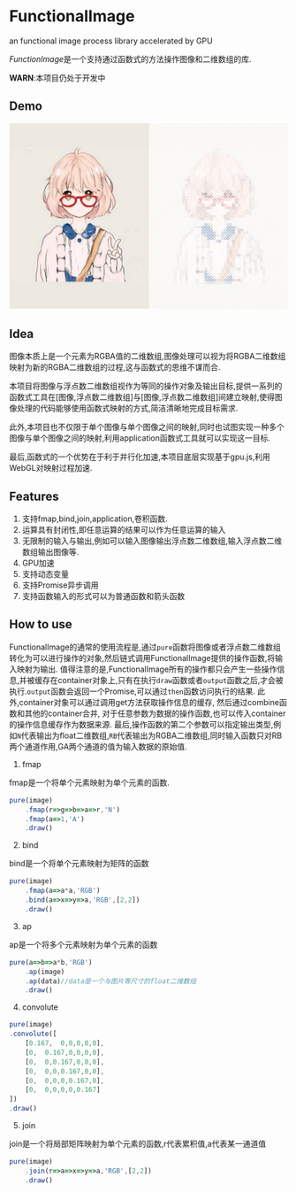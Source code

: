 # FunctionalImage
an functional image process library accelerated by GPU

*FunctionImage*是一个支持通过函数式的方法操作图像和二维数组的库.

**WARN**:本项目仍处于开发中

## Demo

![Demo](./image/demo.png)

## Idea

图像本质上是一个元素为RGBA值的二维数组,图像处理可以视为将RGBA二维数组映射为新的RGBA二维数组的过程,这与函数式的思维不谋而合.

本项目将图像与浮点数二维数组视作为等同的操作对象及输出目标,提供一系列的函数式工具在\[图像,浮点数二维数组\]与\[图像,浮点数二维数组\]间建立映射,使得图像处理的代码能够使用函数式映射的方式,简洁清晰地完成目标需求.

此外,本项目也不仅限于单个图像与单个图像之间的映射,同时也试图实现一种多个图像与单个图像之间的映射,利用application函数式工具就可以实现这一目标.

最后,函数式的一个优势在于利于并行化加速,本项目底层实现基于gpu.js,利用WebGL对映射过程加速.

## Features

1. 支持fmap,bind,join,application,卷积函数.
2. 运算具有封闭性,即任意运算的结果可以作为任意运算的输入
3. 无限制的输入与输出,例如可以输入图像输出浮点数二维数组,输入浮点数二维数组输出图像等.
4. GPU加速
5. 支持动态变量
6. 支持Promise异步调用
7. 支持函数输入的形式可以为普通函数和箭头函数

## How to use

FunctionalImage的通常的使用流程是,通过`pure`函数将图像或者浮点数二维数组转化为可以进行操作的对象,然后链式调用FunctionalImage提供的操作函数,将输入映射为输出.
值得注意的是,FunctionalImage所有的操作都只会产生一些操作信息,并被缓存在container对象上,只有在执行`draw`函数或者`output`函数之后,才会被执行.`output`函数会返回一个Promise,可以通过`then`函数访问执行的结果.
此外,container对象可以通过调用get方法获取操作信息的缓存, 然后通过combine函数和其他的container合并, 对于任意参数为数据的操作函数,也可以传入container的操作信息缓存作为数据来源.
最后,操作函数的第二个参数可以指定输出类型,例如`N`代表输出为float二维数组,`RB`代表输出为RGBA二维数组,同时输入函数只对RB两个通道作用,GA两个通道的值为输入数据的原始值.

1. fmap

fmap是一个将单个元素映射为单个元素的函数.

```js
pure(image)
    .fmap(r=>g=>b=>a=>r,'N')
    .fmap(a=>1,'A')
    .draw()
```

2. bind

bind是一个将单个元素映射为矩阵的函数

```js
pure(image)
    .fmap(a=>a*a,'RGB')
    .bind(a=>x=>y=>a,'RGB',[2,2])
    .draw()
```

3. ap

ap是一个将多个元素映射为单个元素的函数

```js
pure(a=>b=>a*b,'RGB')
    .ap(image)
    .ap(data)//data是一个与图片等尺寸的float二维数组
    .draw()
```

4. convolute

```js
pure(image)
.convolute([
    [0.167,  0,0,0,0,0],
    [0,  0.167,0,0,0,0],
    [0,  0,0.167,0,0,0],
    [0,  0,0,0.167,0,0],
    [0,  0,0,0,0.167,0],
    [0,  0,0,0,0,0.167]
])
.draw()
```

5. join

join是一个将局部矩阵映射为单个元素的函数,r代表累积值,a代表某一通道值

```js
pure(image)
    .join(r=>a=>x=>y=>a,'RGB',[2,2])
    .draw()
```

